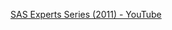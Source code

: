 [SAS Experts Series (2011) - YouTube](https://www.youtube.com/watch?v=ttjIHVenMrI&list=PLaCuk3NPwZgshO-EJgsIAqJRQW5b6BpFs "Actual Video Title")
